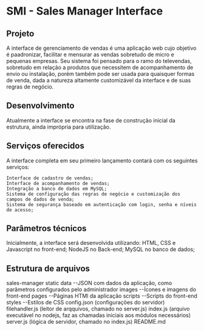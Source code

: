 # SMI - Sales Manager Interface

## Projeto

A interface de gerenciamento de vendas é uma aplicação web cujo objetivo é paadronizar, facilitar e mensurar as vendas sobretudo de micro e pequenas empresas. Seu sistema foi pensado para o ramo do televendas, sobretudo em relação a produtos que necessitem de acompanhamento de envio ou instalação, porém também pode ser usada para quaisquer formas de venda, dada a natureza altamente customizável da interface e de suas regras de negócio.

## Desenvolvimento

Atualmente a interface se encontra na fase de construção inicial da estrutura, ainda imprópria para utilização.

## Serviços oferecidos

A interface completa em seu primeiro lançamento contará com os seguintes serviços:

    Interface de cadastro de vendas;
    Interface de acompanhamento de vendas;
    Integração a banco de dados em MySQL;
    Sistema de configuração das regras de negócio e customização dos campos de dados de venda;
    Sistema de segurança baseado em autenticação com login, senha e níveis de acesso;

## Parâmetros técnicos

Inicialmente, a interface será desenvolvida utilizando:
    HTML, CSS e Javascript no front-end;
    NodeJS no Back-end;
    MySQL no banco de dados;

## Estrutura de arquivos

sales-manager
    static
      data
        --JSON com dados da aplicação, como parâmetros configurados pelo administrador
      images
        --Ícones e imagens do front-end
      pages
        --Páginas HTMl da aplicação
      scripts
        --Scripts do front-end
      styles
        --Estilos de CSS
    config.json (configurações do servidor)
    filehandler.js (leitor de arqquivos, chamado no server.js)
    index.js (arquivo executável no nodejs, faz as chamadas iniciais aos módulos necessários)
    server.js (lógica de servidor, chamado no index.js)
    README.md